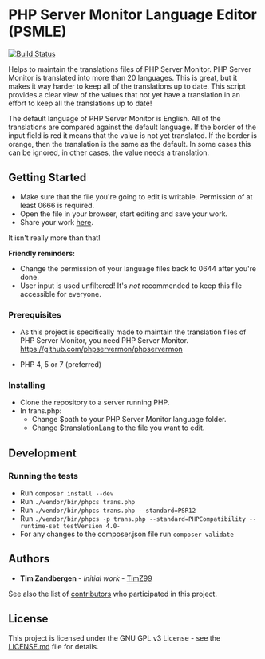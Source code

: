 # PHP Server Monitor Language Editor (PSMLE)
[![Build Status](https://travis-ci.org/TimZ99/phpservermon-language-editor.svg?branch=master)](https://travis-ci.org/TimZ99/phpservermon-language-editor)

Helps to maintain the translations files of PHP Server Monitor. PHP Server Monitor is translated into more than 20 languages. This is great, but it makes it way harder to keep all of the translations up to date. This script provides a clear view of the values that not yet have a translation in an effort to keep all the translations up to date!

The default language of PHP Server Monitor is English. All of the translations are compared against the default language. If the border of the input field is red it means that the value is not yet translated. If the border is orange, then the translation is the same as the default. In some cases this can be ignored, in other cases, the value needs a translation.

## Getting Started

- Make sure that the file you're going to edit is writable. Permission of at least 0666 is required. 
- Open the file in your browser, start editing and save your work.
- Share your work [here](https://github.com/phpservermon/phpservermon/pull).

It isn't really more than that!

**Friendly reminders:**
- Change the permission of your language files back to 0644 after you're done.
- User input is used unfiltered! It's *not* recommended to keep this file accessible for everyone.


### Prerequisites

- As this project is specifically made to maintain the translation files of PHP Server Monitor, you need PHP Server Monitor. https://github.com/phpservermon/phpservermon

- PHP 4, 5 or 7 (preferred)

### Installing

- Clone the repository to a server running PHP.
- In trans.php:
   - Change $path to your PHP Server Monitor language folder.
   - Change $translationLang to the file you want to edit.

## Development
### Running the tests

- Run ```composer install --dev```
- Run ```./vendor/bin/phpcs trans.php```
- Run ```./vendor/bin/phpcs trans.php --standard=PSR12```
- Run ```./vendor/bin/phpcs -p trans.php --standard=PHPCompatibility --runtime-set testVersion 4.0-```
- For any changes to the composer.json file run ```composer validate```

## Authors

* **Tim Zandbergen** - *Initial work* - [TimZ99](https://github.com/TimZ99)

See also the list of [contributors](https://github.com/TimZ99/phpservermon-language-editor/contributors) who participated in this project.

## License

This project is licensed under the GNU GPL v3 License - see the [LICENSE.md](LICENSE.md) file for details.

